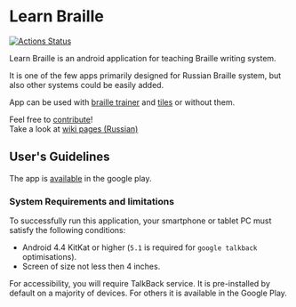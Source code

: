 # Learn Braille

[![Actions Status](https://github.com/braille-systems/learn-braille/workflows/Android%20CI/badge.svg)](https://github.com/braille-systems/learn-braille/actions)

Learn Braille is an android application for teaching Braille writing system.

It is one of the few apps primarily designed for Russian Braille system, 
but also other systems could be easily added.

App can be used with 
[braille trainer](https://github.com/braille-systems/braille-trainer)
and [tiles](https://github.com/braille-systems/braille-tiles)
or without them.

Feel free to [contribute](https://github.com/braille-systems/learn-braille/blob/master/CONTRIBUTING.md)! <br>
Take a look at [wiki pages (Russian)](https://github.com/braille-systems/learn-braille/wiki) <br>


## User's Guidelines

The app is [available](https://play.google.com/store/apps/details?id=com.github.braillesystems.learnbraille&hl=ru) in the google play.

### System Requirements and limitations

To successfully run this application, your smartphone or tablet PC must satisfy the following conditions:
- Android 4.4 KitKat or higher (`5.1` is required for `google talkback` optimisations).
- Screen of size not less then 4 inches.

For accessibility, you will require TalkBack service.
It is pre-installed by default on a majority of devices.
For others it is available in the Google Play.
